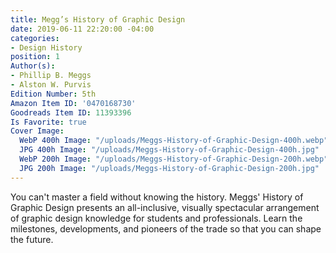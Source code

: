 ```yaml
---
title: Megg’s History of Graphic Design
date: 2019-06-11 22:20:00 -04:00
categories:
- Design History
position: 1
Author(s):
- Phillip B. Meggs
- Alston W. Purvis
Edition Number: 5th
Amazon Item ID: '0470168730'
Goodreads Item ID: 11393396
Is Favorite: true
Cover Image:
  WebP 400h Image: "/uploads/Meggs-History-of-Graphic-Design-400h.webp"
  JPG 400h Image: "/uploads/Meggs-History-of-Graphic-Design-400h.jpg"
  WebP 200h Image: "/uploads/Meggs-History-of-Graphic-Design-200h.webp"
  JPG 200h Image: "/uploads/Meggs-History-of-Graphic-Design-200h.jpg"
---
```


You can't master a field without knowing the history. Meggs' History of Graphic Design presents an all-inclusive, visually spectacular arrangement of graphic design knowledge for students and professionals. Learn the milestones, developments, and pioneers of the trade so that you can shape the future.